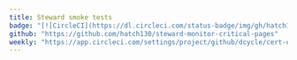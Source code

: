 ```yaml
---
title: Steward smoke tests
badge: "[![CircleCI](https://dl.circleci.com/status-badge/img/gh/hatch130/steward-monitor-critical-pages/tree/master.svg?style=svg&circle-token=68da1f77f5208ac0a9bf420d6fd6396df15adf5a)](https://dl.circleci.com/status-badge/redirect/gh/hatch130/steward-monitor-critical-pages/tree/master)"
github: "https://github.com/hatch130/steward-monitor-critical-pages"
weekly: "https://app.circleci.com/settings/project/github/dcycle/cert-expiry-monitor/triggers"
---
```

